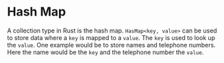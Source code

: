 # Hash Map

A collection type in Rust is the hash map. `HasMap<key, value>` can be used to store data where a `key` is mapped to a `value`. The `key` is used to look up the `value`. One example would be to store names and telephone numbers. Here the name would be the `key` and the telephone number the `value`.
